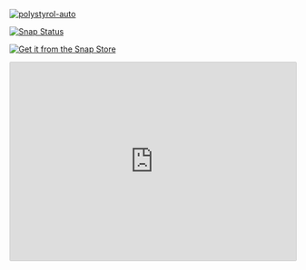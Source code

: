 [![polystyrol-auto](https://snapcraft.io/polystyrol-auto/badge.svg)](https://snapcraft.io/polystyrol-auto)

[![Snap Status](https://build.snapcraft.io/badge/pecherskiy-v/polystyrol-auto.svg)](https://build.snapcraft.io/user/pecherskiy-v/polystyrol-auto)

[![Get it from the Snap Store](https://snapcraft.io/static/images/badges/en/snap-store-black.svg)](https://snapcraft.io/polystyrol-auto)

<iframe src="https://snapcraft.io/polystyrol-auto/embedded?button=black&channels=true&summary=true" frameborder="0" width="100%" height="350px" style="border: 1px solid #CCC; border-radius: 2px;"></iframe>